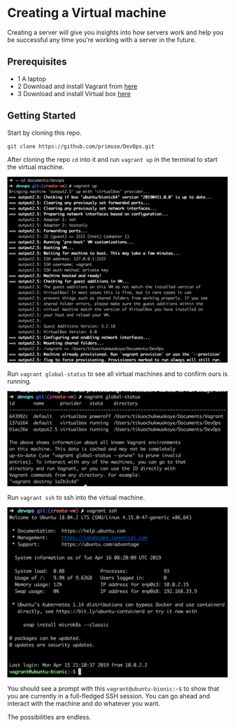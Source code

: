 # Creating a Virtual machine
Creating a server will give you insights into how servers work and help you be successful any time you’re working with a server in the future.

## Prerequisites
- 1 A laptop
- 2 Download and install Vagrant from [here](https://www.vagrantup.com/downloads.html)
- 3 Download and install Virtual box [here](https://www.virtualbox.org/wiki/Downloads)

## Getting Started

Start by cloning this repo.

```
git clone https://github.com/primuse/DevOps.git
```
After cloning the repo `cd` into it and run `vagrant up` in the terminal to start the virtual machine.

![Terminal 1](assets/terminal.png "Terminal 1")

Run `vagrant global-status` to see all virtual machines and to confirm ours is running.

![Terminal 2](assets/terminal2.png "Terminal 2")

Run `vagrant ssh` to ssh into the virtual machine.

![Terminal 3](assets/terminal3.png "Terminal 3")

You should see a prompt with this `vagrant@ubuntu-bionic:~$` to show that you are currently in a full-fledged SSH session. You can go ahead and interact with the machine and do whatever you want.

The possibilities are endless.
